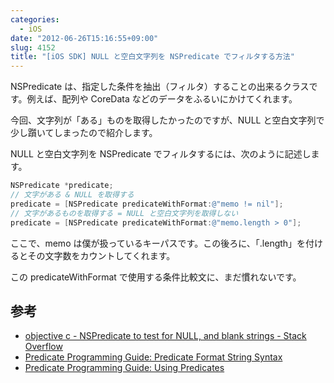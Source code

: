 ```yaml
---
categories:
  - iOS
date: "2012-06-26T15:16:55+09:00"
slug: 4152
title: "[iOS SDK] NULL と空白文字列を NSPredicate でフィルタする方法"
---
```


NSPredicate は、指定した条件を抽出（フィルタ）することの出来るクラスです。例えば、配列や CoreData などのデータをふるいにかけてくれます。

今回、文字列が「ある」ものを取得したかったのですが、NULL と空白文字列で少し躓いてしまったので紹介します。

NULL と空白文字列を NSPredicate でフィルタするには、次のように記述します。

```objectivec
NSPredicate *predicate;
// 文字がある & NULL を取得する
predicate = [NSPredicate predicateWithFormat:@"memo != nil"];
// 文字があるものを取得する = NULL と空白文字列を取得しない
predicate = [NSPredicate predicateWithFormat:@"memo.length > 0"];
```

ここで、memo は僕が扱っているキーパスです。この後ろに、「.length」を付けるとその文字数をカウントしてくれます。

この predicateWithFormat で使用する条件比較文に、まだ慣れないです。

## 参考

* [objective c - NSPredicate to test for NULL, and blank strings - Stack Overflow](http://stackoverflow.com/questions/7369390/nspredicate-to-test-for-null-and-blank-strings)
* [Predicate Programming Guide: Predicate Format String Syntax](http://developer.apple.com/library/ios/#documentation/Cocoa/Conceptual/Predicates/Articles/pSyntax.html#//apple_ref/doc/uid/TP40001795)
* [Predicate Programming Guide: Using Predicates](https://developer.apple.com/library/mac/#documentation/Cocoa/Conceptual/Predicates/Articles/pUsing.html)
